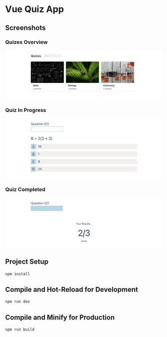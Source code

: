 # Vue Quiz App


## Screenshots

### Quizes Overview

![App screenshot 1](./screenshots/screenshot-1.png)

### Quiz In Progress

![App screenshot 2](./screenshots/screenshot-2.png)

### Quiz Completed

![App screenshot 3](./screenshots/screenshot-3.png)


## Project Setup

```sh
npm install
```


## Compile and Hot-Reload for Development

```sh
npm run dev
```


## Compile and Minify for Production

```sh
npm run build
```
